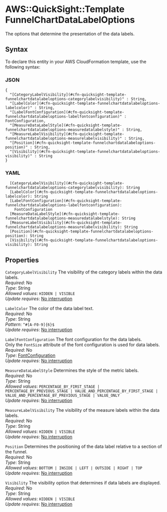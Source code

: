 # AWS::QuickSight::Template FunnelChartDataLabelOptions<a name="aws-properties-quicksight-template-funnelchartdatalabeloptions"></a>

The options that determine the presentation of the data labels\.

## Syntax<a name="aws-properties-quicksight-template-funnelchartdatalabeloptions-syntax"></a>

To declare this entity in your AWS CloudFormation template, use the following syntax:

### JSON<a name="aws-properties-quicksight-template-funnelchartdatalabeloptions-syntax.json"></a>

```
{
  "[CategoryLabelVisibility](#cfn-quicksight-template-funnelchartdatalabeloptions-categorylabelvisibility)" : String,
  "[LabelColor](#cfn-quicksight-template-funnelchartdatalabeloptions-labelcolor)" : String,
  "[LabelFontConfiguration](#cfn-quicksight-template-funnelchartdatalabeloptions-labelfontconfiguration)" : FontConfiguration,
  "[MeasureDataLabelStyle](#cfn-quicksight-template-funnelchartdatalabeloptions-measuredatalabelstyle)" : String,
  "[MeasureLabelVisibility](#cfn-quicksight-template-funnelchartdatalabeloptions-measurelabelvisibility)" : String,
  "[Position](#cfn-quicksight-template-funnelchartdatalabeloptions-position)" : String,
  "[Visibility](#cfn-quicksight-template-funnelchartdatalabeloptions-visibility)" : String
}
```

### YAML<a name="aws-properties-quicksight-template-funnelchartdatalabeloptions-syntax.yaml"></a>

```
  [CategoryLabelVisibility](#cfn-quicksight-template-funnelchartdatalabeloptions-categorylabelvisibility): String
  [LabelColor](#cfn-quicksight-template-funnelchartdatalabeloptions-labelcolor): String
  [LabelFontConfiguration](#cfn-quicksight-template-funnelchartdatalabeloptions-labelfontconfiguration):
    FontConfiguration
  [MeasureDataLabelStyle](#cfn-quicksight-template-funnelchartdatalabeloptions-measuredatalabelstyle): String
  [MeasureLabelVisibility](#cfn-quicksight-template-funnelchartdatalabeloptions-measurelabelvisibility): String
  [Position](#cfn-quicksight-template-funnelchartdatalabeloptions-position): String
  [Visibility](#cfn-quicksight-template-funnelchartdatalabeloptions-visibility): String
```

## Properties<a name="aws-properties-quicksight-template-funnelchartdatalabeloptions-properties"></a>

`CategoryLabelVisibility` <a name="cfn-quicksight-template-funnelchartdatalabeloptions-categorylabelvisibility"></a>
The visibility of the category labels within the data labels\.  
_Required_: No  
_Type_: String  
_Allowed values_: `HIDDEN | VISIBLE`  
_Update requires_: [No interruption](https://docs.aws.amazon.com/AWSCloudFormation/latest/UserGuide/using-cfn-updating-stacks-update-behaviors.html#update-no-interrupt)

`LabelColor` <a name="cfn-quicksight-template-funnelchartdatalabeloptions-labelcolor"></a>
The color of the data label text\.  
_Required_: No  
_Type_: String  
_Pattern_: `^#[A-F0-9]{6}$`  
_Update requires_: [No interruption](https://docs.aws.amazon.com/AWSCloudFormation/latest/UserGuide/using-cfn-updating-stacks-update-behaviors.html#update-no-interrupt)

`LabelFontConfiguration` <a name="cfn-quicksight-template-funnelchartdatalabeloptions-labelfontconfiguration"></a>
The font configuration for the data labels\.  
Only the `FontSize` attribute of the font configuration is used for data labels\.  
_Required_: No  
_Type_: [FontConfiguration](aws-properties-quicksight-template-fontconfiguration.md)  
_Update requires_: [No interruption](https://docs.aws.amazon.com/AWSCloudFormation/latest/UserGuide/using-cfn-updating-stacks-update-behaviors.html#update-no-interrupt)

`MeasureDataLabelStyle` <a name="cfn-quicksight-template-funnelchartdatalabeloptions-measuredatalabelstyle"></a>
Determines the style of the metric labels\.  
_Required_: No  
_Type_: String  
_Allowed values_: `PERCENTAGE_BY_FIRST_STAGE | PERCENTAGE_BY_PREVIOUS_STAGE | VALUE_AND_PERCENTAGE_BY_FIRST_STAGE | VALUE_AND_PERCENTAGE_BY_PREVIOUS_STAGE | VALUE_ONLY`  
_Update requires_: [No interruption](https://docs.aws.amazon.com/AWSCloudFormation/latest/UserGuide/using-cfn-updating-stacks-update-behaviors.html#update-no-interrupt)

`MeasureLabelVisibility` <a name="cfn-quicksight-template-funnelchartdatalabeloptions-measurelabelvisibility"></a>
The visibility of the measure labels within the data labels\.  
_Required_: No  
_Type_: String  
_Allowed values_: `HIDDEN | VISIBLE`  
_Update requires_: [No interruption](https://docs.aws.amazon.com/AWSCloudFormation/latest/UserGuide/using-cfn-updating-stacks-update-behaviors.html#update-no-interrupt)

`Position` <a name="cfn-quicksight-template-funnelchartdatalabeloptions-position"></a>
Determines the positioning of the data label relative to a section of the funnel\.  
_Required_: No  
_Type_: String  
_Allowed values_: `BOTTOM | INSIDE | LEFT | OUTSIDE | RIGHT | TOP`  
_Update requires_: [No interruption](https://docs.aws.amazon.com/AWSCloudFormation/latest/UserGuide/using-cfn-updating-stacks-update-behaviors.html#update-no-interrupt)

`Visibility` <a name="cfn-quicksight-template-funnelchartdatalabeloptions-visibility"></a>
The visibility option that determines if data labels are displayed\.  
_Required_: No  
_Type_: String  
_Allowed values_: `HIDDEN | VISIBLE`  
_Update requires_: [No interruption](https://docs.aws.amazon.com/AWSCloudFormation/latest/UserGuide/using-cfn-updating-stacks-update-behaviors.html#update-no-interrupt)
